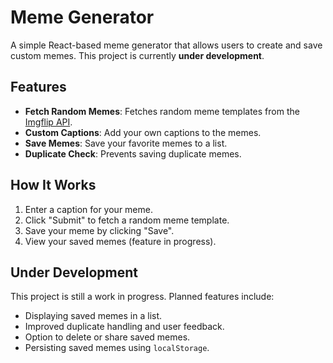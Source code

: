 # Meme Generator

A simple React-based meme generator that allows users to create and save custom memes. This project is currently **under development**.

## Features

- **Fetch Random Memes**: Fetches random meme templates from the [Imgflip API](https://api.imgflip.com/).
- **Custom Captions**: Add your own captions to the memes.
- **Save Memes**: Save your favorite memes to a list.
- **Duplicate Check**: Prevents saving duplicate memes.

## How It Works

1. Enter a caption for your meme.
2. Click "Submit" to fetch a random meme template.
3. Save your meme by clicking "Save".
4. View your saved memes (feature in progress).

## Under Development

This project is still a work in progress. Planned features include:

- Displaying saved memes in a list.
- Improved duplicate handling and user feedback.
- Option to delete or share saved memes.
- Persisting saved memes using `localStorage`.

